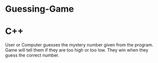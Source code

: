 # Guessing-Game
# C++
User or Computer guesses the mystery number given from the program. Game will tell them if they are too high or too low. They win when they guess the correct number.
